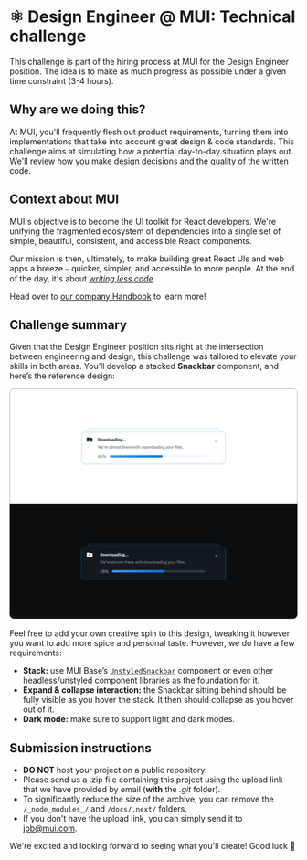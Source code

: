 # ⚛️ Design Engineer @ MUI: Technical challenge

This challenge is part of the hiring process at MUI for the Design Engineer position.
The idea is to make as much progress as possible under a given time constraint (3-4 hours).

## Why are we doing this?

At MUI, you'll frequently flesh out product requirements, turning them into implementations that take into account great design & code standards.
This challenge aims at simulating how a potential day-to-day situation plays out.
We'll review how you make design decisions and the quality of the written code.

## Context about MUI

MUI's objective is to become the UI toolkit for React developers.
We're unifying the fragmented ecosystem of dependencies into a single set of simple, beautiful, consistent, and accessible React components.

Our mission is then, ultimately, to make building great React UIs and web apps a breeze ⎯ quicker, simpler, and accessible to more people.
At the end of the day, it's about [_writing less code_](https://youtu.be/GnO7D5UaDig?t=2451).

Head over to [our company Handbook](https://mui-org.notion.site/Why-MUI-d8b8c142a6a44e3aa963f26edf4e03db) to learn more!

## Challenge summary

Given that the Design Engineer position sits right at the intersection between engineering and design, this challenge was tailored to elevate your skills in both areas.
You’ll develop a stacked **Snackbar** component, and here’s the reference design:

![Snackbars example design](public/example.png)

Feel free to add your own creative spin to this design, tweaking it however you want to add more spice and personal taste.
However, we do have a few requirements:

- **Stack:** use MUI Base’s [`UnstyledSnackbar`](https://mui.com/base/react-snackbar/) component or even other headless/unstyled component libraries as the foundation for it.
- **Expand & collapse interaction:** the Snackbar sitting behind should be fully visible as you hover the stack. It then should collapse as you hover out of it.
- **Dark mode:** make sure to support light and dark modes.

## Submission instructions

- **DO NOT** host your project on a public repository.
- Please send us a .zip file containing this project using the upload link that we have provided by email (**with** the _.git_ folder).
- To significantly reduce the size of the archive, you can remove the `/_node_modules_/` and `/docs/.next/` folders.
- If you don't have the upload link, you can simply send it to job@mui.com.

We're excited and looking forward to seeing what you'll create!
Good luck 🚀
